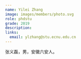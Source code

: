 ```yaml
---
name: Yilei Zhang
image: images/members/photo.svg
role: phdstu
grade: 2019
description: 
links:
  email: ylzhang@stu.ecnu.edu.cn
---
```


张义磊，男，安徽六安人。